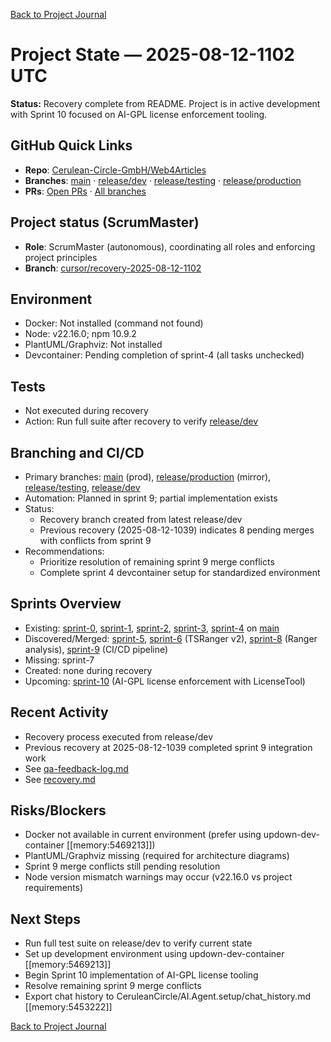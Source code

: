 [Back to Project Journal](../)

# Project State — 2025-08-12-1102 UTC

**Status:** Recovery complete from README. Project is in active development with Sprint 10 focused on AI-GPL license enforcement tooling.

## GitHub Quick Links
- **Repo**: [Cerulean-Circle-GmbH/Web4Articles](https://github.com/Cerulean-Circle-GmbH/Web4Articles)
- **Branches**: [main](https://github.com/Cerulean-Circle-GmbH/Web4Articles/tree/main) · [release/dev](https://github.com/Cerulean-Circle-GmbH/Web4Articles/tree/release/dev) · [release/testing](https://github.com/Cerulean-Circle-GmbH/Web4Articles/tree/release/testing) · [release/production](https://github.com/Cerulean-Circle-GmbH/Web4Articles/tree/release/production)
- **PRs**: [Open PRs](https://github.com/Cerulean-Circle-GmbH/Web4Articles/pulls) · [All branches](https://github.com/Cerulean-Circle-GmbH/Web4Articles/branches)

## Project status (ScrumMaster)
- **Role**: ScrumMaster (autonomous), coordinating all roles and enforcing project principles
- **Branch**: [cursor/recovery-2025-08-12-1102](https://github.com/Cerulean-Circle-GmbH/Web4Articles/tree/cursor/recovery-2025-08-12-1102)

## Environment
- Docker: Not installed (command not found)
- Node: v22.16.0; npm 10.9.2
- PlantUML/Graphviz: Not installed
- Devcontainer: Pending completion of sprint-4 (all tasks unchecked)

## Tests
- Not executed during recovery
- Action: Run full suite after recovery to verify [release/dev](https://github.com/Cerulean-Circle-GmbH/Web4Articles/tree/release/dev)

## Branching and CI/CD
- Primary branches: [main](https://github.com/Cerulean-Circle-GmbH/Web4Articles/tree/main) (prod), [release/production](https://github.com/Cerulean-Circle-GmbH/Web4Articles/tree/release/production) (mirror), [release/testing](https://github.com/Cerulean-Circle-GmbH/Web4Articles/tree/release/testing), [release/dev](https://github.com/Cerulean-Circle-GmbH/Web4Articles/tree/release/dev)
- Automation: Planned in sprint 9; partial implementation exists
- Status:
  - Recovery branch created from latest release/dev
  - Previous recovery (2025-08-12-1039) indicates 8 pending merges with conflicts from sprint 9
- Recommendations:
  - Prioritize resolution of remaining sprint 9 merge conflicts
  - Complete sprint 4 devcontainer setup for standardized environment

## Sprints Overview
- Existing: [sprint-0](../../sprints/sprint-0/planning.md), [sprint-1](../../sprints/sprint-1/planning.md), [sprint-2](../../sprints/sprint-2/planning.md), [sprint-3](../../sprints/sprint-3/planning.md), [sprint-4](../../sprints/sprint-4/planning.md) on [main](https://github.com/Cerulean-Circle-GmbH/Web4Articles/tree/main)
- Discovered/Merged: [sprint-5](../../sprints/sprint-5/planning.md), [sprint-6](../../sprints/sprint-6/planning.md) (TSRanger v2), [sprint-8](../../sprints/sprint-8/planning.md) (Ranger analysis), [sprint-9](../../sprints/sprint-9/planning.md) (CI/CD pipeline)
- Missing: sprint-7
- Created: none during recovery
- Upcoming: [sprint-10](../../sprints/sprint-10/plan.md) (AI-GPL license enforcement with LicenseTool)

## Recent Activity
- Recovery process executed from release/dev
- Previous recovery at 2025-08-12-1039 completed sprint 9 integration work
- See [qa-feedback-log.md](../../qa-feedback-log.md)
- See [recovery.md](../../recovery.md)

## Risks/Blockers
- Docker not available in current environment (prefer using updown-dev-container [[memory:5469213]])
- PlantUML/Graphviz missing (required for architecture diagrams)
- Sprint 9 merge conflicts still pending resolution
- Node version mismatch warnings may occur (v22.16.0 vs project requirements)

## Next Steps
- Run full test suite on release/dev to verify current state
- Set up development environment using updown-dev-container [[memory:5469213]]
- Begin Sprint 10 implementation of AI-GPL license tooling
- Resolve remaining sprint 9 merge conflicts
- Export chat history to CeruleanCircle/AI.Agent.setup/chat_history.md [[memory:5453222]]

[Back to Project Journal](../)